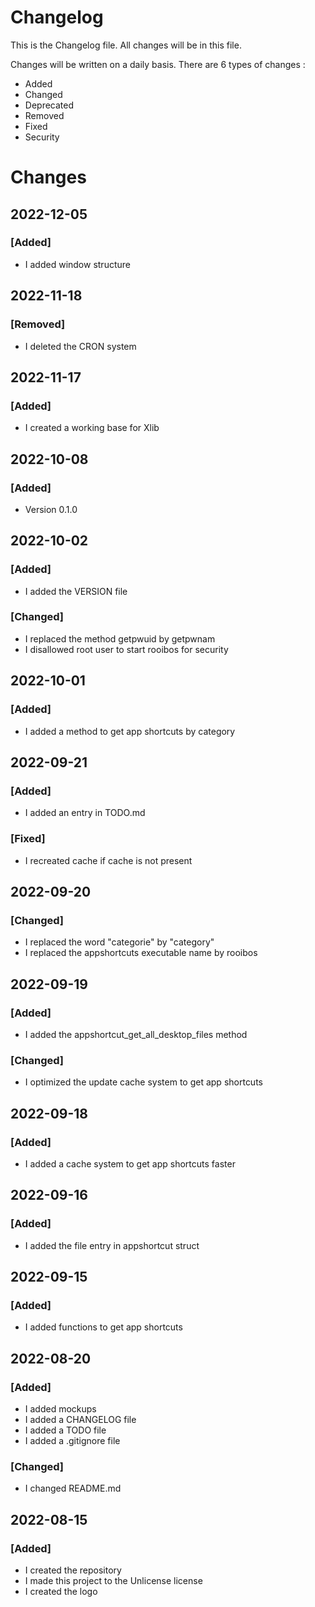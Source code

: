 # Changelog
This is the Changelog file. All changes will be in this file.

Changes will be written on a daily basis.
There are 6 types of changes :
* Added
* Changed
* Deprecated
* Removed
* Fixed
* Security

# Changes

## 2022-12-05
### [Added]
* I added window structure

## 2022-11-18
### [Removed]
* I deleted the CRON system

## 2022-11-17
### [Added]
* I created a working base for Xlib

## 2022-10-08
### [Added]
* Version 0.1.0

## 2022-10-02
### [Added]
* I added the VERSION file
### [Changed]
* I replaced the method getpwuid by getpwnam
* I disallowed root user to start rooibos for security

## 2022-10-01
### [Added]
* I added a method to get app shortcuts by category

## 2022-09-21
### [Added]
* I added an entry in TODO.md
### [Fixed]
* I recreated cache if cache is not present

## 2022-09-20
### [Changed]
* I replaced the word "categorie" by "category"
* I replaced the appshortcuts executable name by rooibos

## 2022-09-19
### [Added]
* I added the appshortcut_get_all_desktop_files method
### [Changed]
* I optimized the update cache system to get app shortcuts

## 2022-09-18
### [Added]
* I added a cache system to get app shortcuts faster

## 2022-09-16
### [Added]
* I added the file entry in appshortcut struct

## 2022-09-15
### [Added]
* I added functions to get app shortcuts

## 2022-08-20
### [Added]
* I added mockups
* I added a CHANGELOG file
* I added a TODO file
* I added a .gitignore file

### [Changed]
* I changed README.md

## 2022-08-15
### [Added]
* I created the repository
* I made this project to the Unlicense license
* I created the logo
